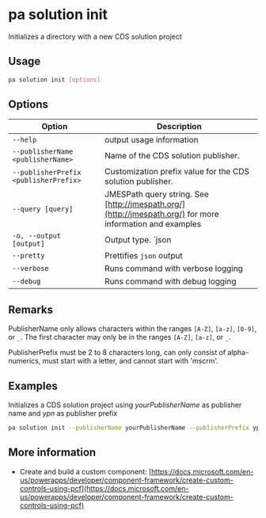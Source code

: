 # pa solution init

Initializes a directory with a new CDS solution project

## Usage

```sh
pa solution init [options]
```

## Options

Option|Description
------|-----------
`--help`|output usage information
`--publisherName <publisherName>`|Name of the CDS solution publisher.
`--publisherPrefix <publisherPrefix>`|Customization prefix value for the CDS solution publisher.
`--query [query]`|JMESPath query string. See [http://jmespath.org/](http://jmespath.org/) for more information and examples
`-o, --output [output]`|Output type. `json|text`. Default `text`
`--pretty`|Prettifies `json` output
`--verbose`|Runs command with verbose logging
`--debug`|Runs command with debug logging

## Remarks

PublisherName only allows characters within the ranges `[A-Z]`, `[a-z]`, `[0-9]`, or `_`. The first character may only be in the ranges `[A-Z]`, `[a-z]`, or `_`.

PublisherPrefix must be 2 to 8 characters long, can only consist of alpha-numerics, must start with a letter, and cannot start with 'mscrm'.

## Examples

Initializes a CDS solution project using _yourPublisherName_ as publisher name and _ypn_ as publisher prefix

```sh
pa solution init --publisherName yourPublisherName --publisherPrefix ypn
```

## More information

- Create and build a custom component: [https://docs.microsoft.com/en-us/powerapps/developer/component-framework/create-custom-controls-using-pcf](https://docs.microsoft.com/en-us/powerapps/developer/component-framework/create-custom-controls-using-pcf)
